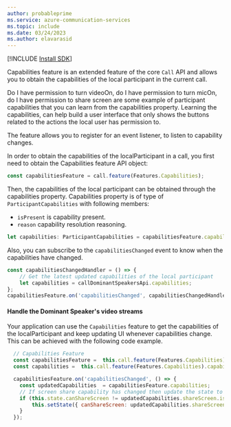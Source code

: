 ```yaml
---
author: probableprime
ms.service: azure-communication-services
ms.topic: include
ms.date: 03/24/2023
ms.author: elavarasid
---
```

[!INCLUDE [Install SDK](../install-sdk/install-sdk-web.md)]

Capabilities feature is an extended feature of the core `Call` API and allows you to obtain the capabilities of the local participant in the current call.

Do I have permission to turn videoOn, do I have permission to turn micOn, do I have permission to share screen are some example of participant capabilities that you can learn from the capabilities property. Learning the capabilities, can help build a user interface that only shows the buttons related to the actions the local user has permission to.

The feature allows you to register for an event listener, to listen to capability changes.

In order to obtain the capabilities of the localParticipant in a call, you first need to obtain the Capabilities feature API object:

```js
const capabilitiesFeature = call.feature(Features.Capabilities);
```
Then, the capabilities of the local participant can be obtained through the capabilities property. Capabilities property is of type of `ParticipantCapabilities` with following members:

- `isPresent` is capability present.
- `reason` capability resolution reasoning.

```js
let capabilities: ParticipantCapabilities = capabilitiesFeature.capabilities;
```
Also, you can subscribe to the `capabilitiesChanged` event to know when the capabilities have changed.

```js
const capabilitiesChangedHandler = () => {
    // Get the latest updated capabilities of the local participant
    let capabilities = callDominantSpeakersApi.capabilities;
};
capabilitiesFeature.on('capabilitiesChanged', capabilitiesChangedHandler);
```
#### Handle the Dominant Speaker's video streams

Your application can use the `Capabilities` feature to get the capabilities of the localParticipant and keep updating UI whenever capabilities change. This can be achieved with the following code example.

```js
  // Capabilities Feature
  const capabilitiesFeature =  this.call.feature(Features.Capabilities);
  const capabilities =  this.call.feature(Features.Capabilities).capabilities;

  capabilitiesFeature.on('capabilitiesChanged', () => {
    const updatedCapabilities  = capabilitiesFeature.capabilities;
    // If screen share capability has changed then update the state to refresh UI and enable/disable share screen button
    if (this.state.canShareScreen != updatedCapabilities.shareScreen.isPresent) {
        this.setState({ canShareScreen: updatedCapabilities.shareScreen.isPresent });
    }
  });
```
